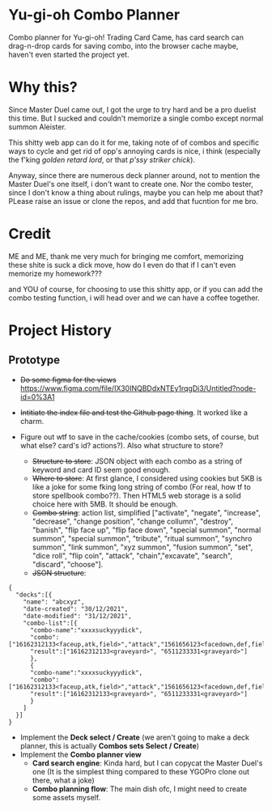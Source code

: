 # Yu-gi-oh Combo Planner
Combo planner for Yu-gi-oh! Trading Card Came, has card search can drag-n-drop cards for saving combo, into the browser cache maybe, haven't even started the project yet.

# Why this?
 Since Master Duel came out, I got the urge to try hard and be a pro duelist this time. But I sucked and couldn't memorize a single combo except normal summon Aleister.
 
 This shitty web app can do it for me, taking note of of combos and specific ways to cycle and get rid of opp's annoying cards is nice, i think (especially the f'king *golden retard lord*, or that *p'ssy striker chick*).

 Anyway, since there are numerous deck planner around, not to mention the Master Duel's one itself, i don't want to create one. Nor the combo tester, since I don't know a thing about rulings, maybe you can help me about that? PLease raise an issue or clone the repos, and add that fucntion for me bro.

# Credit
ME and ME, thank me very much for bringing me comfort, memorizing these shite is suck a dick move, how do I even do that if I can't even memorize my homework???

and YOU of course, for choosing to use this shitty app, or if you can add the combo testing function, i will head over and we can have a coffee together.

# Project History

## Prototype
- ~~Do some figma for the views~~
  https://www.figma.com/file/IX30INQBDdxNTEy1rqgDi3/Untitled?node-id=0%3A1
  
- ~~Intitiate the index file and test the Github page thing~~. It worked like a charm.
- Figure out wtf to save in the cache/cookies (combo sets, of course, but what else? card's id? actions?). Also what structure to store?
   + ~~Structure to store~~: JSON object with each combo as a string of keyword and card ID seem good enough.  
   + ~~Where to store~~: At first glance, I considered using cookies but 5KB is like a joke for some fking long string of combo (For real, how tf to store spellbook combo??). Then HTML5 web storage is a solid choice here with 5MB. It should be enough.
   + ~~Combo string~~: action list, simplified ["activate", "negate", "increase", "decrease", "change position", "change collumn", "destroy", "banish", "flip face up", "flip face down", "special summon", "normal summon", "special summon", "tribute", "ritual summon", "synchro summon", "link summon", "xyz summon", "fusion summon", "set", "dice roll", "flip coin", "attack", "chain","excavate", "search", "discard", "choose"].
   +  ~~JSON structure~~: 
```
{
  "decks":[{
    "name": "abcxyz",
    "date-created": "30/12/2021",
    "date-modified": "31/12/2021",
    "combo-list":[{
      "combo-name":"xxxxsuckyyydick",
      "combo":["16162312133<faceup,atk,field>","attack","1561656123<facedown,def,field","|","6511233331<hand>","activate"],
      "result":["16162312133<graveyard>", "6511233331<graveyard>"]
      },
      {
      "combo-name":"xxxxsuckyyydick",
      "combo":["16162312133<faceup,atk,field>","attack","1561656123<facedown,def,field","|","6511233331<hand>","activate"],
      "result":["16162312133<graveyard>", "6511233331<graveyard>"]
      }
    ]
  }]
}
```
- Implement the **Deck select / Create** (we aren't going to make a deck planner, this is actually **Combos sets Select / Create**) 
- Implement the **Combo planner view**
   + **Card search engine**: Kinda hard, but I can copycat the Master Duel's one (It is the simplest thing compared to these YGOPro clone out there, what a joke)
   + **Combo planning flow**: The main dish ofc, I might need to create some assets myself.
